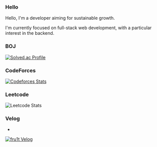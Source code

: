 ### Hello 
Hello, I'm a developer aiming for sustainable growth.

I'm currently focused on full-stack web development, with a particular interest in the backend.

### BOJ 

[![Solved.ac Profile](http://mazassumnida.wtf/api/v2/generate_badge?boj=ilovecoffee)](https://solved.ac/ilovecoffee/)

### CodeForces

[![Codeforces Stats](https://codeforces-readme-stats.vercel.app/api/card?username=fru1t)](https://codeforces.com/profile/fru1t)

### Leetcode

![Leetcode Stats](https://leetcard.jacoblin.cool/fru1t_)

### Velog
- 
[![fru1t Velog](http://img.shields.io/badge/-Velog-12b886?style=round-square&logo=Vimeo&logoColor=white&link=https://velog.io/@fru1t/)](https://velog.io/@fru1t)
